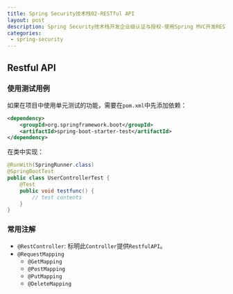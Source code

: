 ```yaml
---
title: Spring Security技术栈02-RESTful API
layout: post
description: Spring Security技术栈开发企业级认证与授权-使用Spring MVC开发RESTful API
categories:
 - spring-security
---
```


## Restful API

### 使用测试用例

如果在项目中使用单元测试的功能，需要在`pom.xml`中先添加依赖：

```xml
<dependency>
	<groupId>org.springframework.boot</groupId>
	<artifactId>spring-boot-starter-test</artifactId>
</dependency>
```

在类中实现：

```java
@RunWith(SpringRunner.class)
@SpringBootTest
public class UserControllerTest {
	@Test
	public void testfunc() {
		// test contents
	}
}
```

### 常用注解

* `@RestController`: 标明此`Controller`提供`RestfulAPI`。
* `@RequestMapping`
	* `@GetMapping`
	* `@PostMapping`
	* `@PutMapping`
	* `@DeleteMapping`
